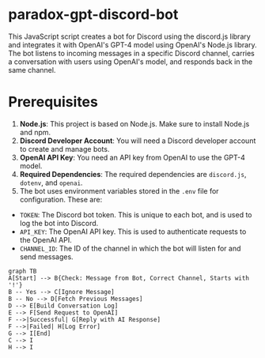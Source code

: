 # paradox-gpt-discord-bot
This JavaScript script creates a bot for Discord using the discord.js library and integrates it with OpenAI's GPT-4 model using OpenAI's Node.js library. The bot listens to incoming messages in a specific Discord channel, carries a conversation with users using OpenAI's model, and responds back in the same channel.

# Prerequisites 

1. **Node.js**: This project is based on Node.js. Make sure to install Node.js and npm.
2. **Discord Developer Account**: You will need a Discord developer account to create and manage bots.
3. **OpenAI API Key**: You need an API key from OpenAI to use the GPT-4 model.
4. **Required Dependencies**: The required dependencies are `discord.js`, `dotenv`, and `openai`.
5. The bot uses environment variables stored in the `.env` file for configuration. These are:

- `TOKEN`: The Discord bot token. This is unique to each bot, and is used to log the bot into Discord.
- `API_KEY`: The OpenAI API key. This is used to authenticate requests to the OpenAI API.
- `CHANNEL_ID`: The ID of the channel in which the bot will listen for and send messages.

```mermaid
graph TB
A[Start] --> B{Check: Message from Bot, Correct Channel, Starts with '!'}
B -- Yes --> C[Ignore Message]
B -- No --> D[Fetch Previous Messages]
D --> E[Build Conversation Log]
E --> F[Send Request to OpenAI]
F -->|Successful| G[Reply with AI Response]
F -->|Failed| H[Log Error]
G --> I[End]
C --> I
H --> I
```
